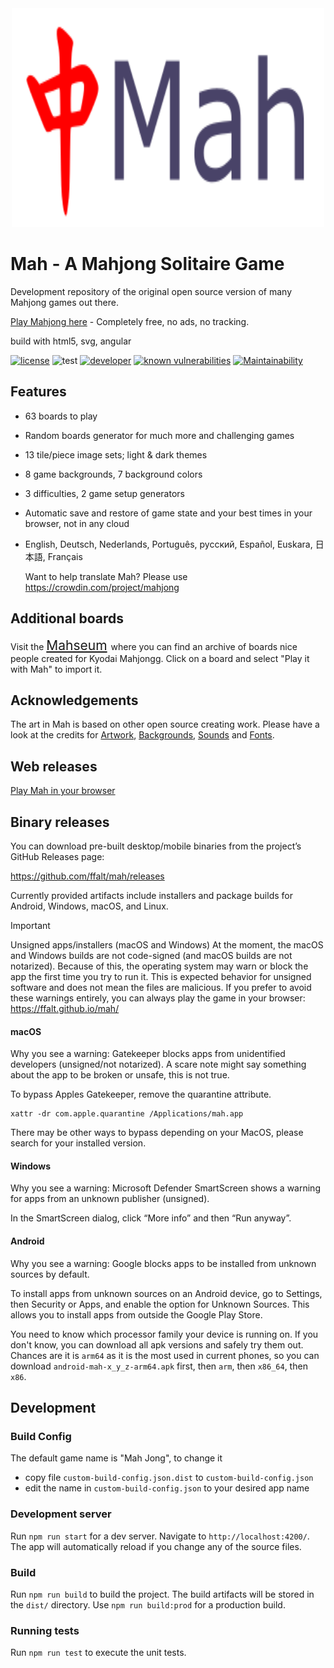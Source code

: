 <div align="center">
	<img width="500" height="350" src="logo.svg" alt="Mah">
</div>

# Mah - A Mahjong Solitaire Game

Development repository of the original open source version of many Mahjong games out there.

[Play Mahjong here](https://ffalt.github.io/mah/) - Completely free, no ads, no tracking.

build with html5, svg, angular

[![license](https://img.shields.io/github/license/ffalt/mah.svg)](http://opensource.org/licenses/MIT)
![test](https://github.com/ffalt/mah/workflows/test/badge.svg)
[![developer](https://img.shields.io/badge/developer-awesome-brightgreen.svg)](https://github.com/ffalt/mah)
[![known vulnerabilities](https://snyk.io/test/github/ffalt/mah/badge.svg)](https://snyk.io/test/github/ffalt/mah)
[![Maintainability](https://qlty.sh/gh/ffalt/projects/mah/maintainability.svg)](https://qlty.sh/gh/ffalt/projects/mah)

## Features

* 63 boards to play

* Random boards generator for much more and challenging games

* 13 tile/piece image sets; light & dark themes

* 8 game backgrounds, 7 background colors

* 3 difficulties, 2 game setup generators

* Automatic save and restore of game state and your best times in your browser, not in any cloud

* English, Deutsch, Nederlands, Português, русский, Español, Euskara, 日本語, Français

  Want to help translate Mah? Please use <https://crowdin.com/project/mahjong>

## Additional boards

Visit the <span style="font-size:1.5em;"> [Mahseum](https://ffalt.github.io/mahseum/) </span> where you can find an archive of boards nice people created for Kyodai Mahjongg. 
Click on a board and select "Play it with Mah" to import it. 

## Acknowledgements

The art in Mah is based on other open source creating work.
Please have a look at the credits for [Artwork](src/assets/svg/README.md), [Backgrounds](src/assets/img/README.md), [Sounds](src/assets/sounds/README.md) and [Fonts](src/assets/fonts/README.md).

## Web releases

[Play Mah in your browser](https://ffalt.github.io/mah/)

## Binary releases

You can download pre-built desktop/mobile binaries from the project’s GitHub Releases page:

https://github.com/ffalt/mah/releases

Currently provided artifacts include installers and package builds for Android, Windows, macOS, and Linux.

> [!IMPORTANT]
>
> Unsigned apps/installers (macOS and Windows)
> At the moment, the macOS and Windows builds are not code-signed (and macOS builds are not notarized). 
> Because of this, the operating system may warn or block the app the first time you try to run it. 
> This is expected behavior for unsigned software and does not mean the files are malicious.
> If you prefer to avoid these warnings entirely, you can always play the game in your browser: https://ffalt.github.io/mah/

#### macOS

Why you see a warning: Gatekeeper blocks apps from unidentified developers (unsigned/not notarized).
A scare note might say something about the app to be broken or unsafe, this is not true.

To bypass Apples Gatekeeper, remove the quarantine attribute.

```shell
xattr -dr com.apple.quarantine /Applications/mah.app
```

There may be other ways to bypass depending on your MacOS, please search for your installed version.

#### Windows

Why you see a warning: Microsoft Defender SmartScreen shows a warning for apps from an unknown publisher (unsigned).

In the SmartScreen dialog, click “More info” and then “Run anyway”.

#### Android

Why you see a warning: Google blocks apps to be installed from unknown sources by default.

To install apps from unknown sources on an Android device, go to Settings, then Security or Apps, 
and enable the option for Unknown Sources. This allows you to install apps from outside the Google Play Store.

You need to know which processor family your device is running on. If you don't know, you can download all apk versions and safely try them out.
Chances are it is `arm64` as it is the most used in current phones, so you can download `android-mah-x_y_z-arm64.apk` first, then `arm`, then `x86_64`, then `x86`.


## Development

### Build Config

The default game name is "Mah Jong", to change it

* copy file `custom-build-config.json.dist` to `custom-build-config.json`
* edit the name in `custom-build-config.json` to your desired app name

### Development server

Run `npm run start` for a dev server. Navigate to `http://localhost:4200/`. The app will automatically reload if you change any of the source files.

### Build

Run `npm run build` to build the project. The build artifacts will be stored in the `dist/` directory. Use `npm run build:prod` for a production build.

### Running tests

Run `npm run test` to execute the unit tests.
